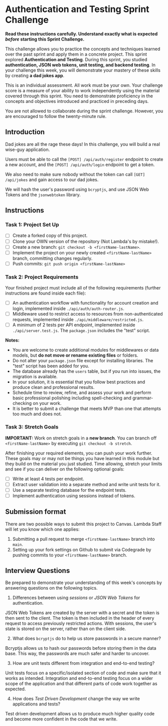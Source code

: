 # Authentication and Testing Sprint Challenge

**Read these instructions carefully. Understand exactly what is expected _before_ starting this Sprint Challenge.**

This challenge allows you to practice the concepts and techniques learned over the past sprint and apply them in a concrete project. This sprint explored **Authentication and Testing**. During this sprint, you studied **authentication, JSON web tokens, unit testing, and backend testing**. In your challenge this week, you will demonstrate your mastery of these skills by creating **a dad jokes app**.

This is an individual assessment. All work must be your own. Your challenge score is a measure of your ability to work independently using the material covered through this sprint. You need to demonstrate proficiency in the concepts and objectives introduced and practiced in preceding days.

You are not allowed to collaborate during the sprint challenge. However, you are encouraged to follow the twenty-minute rule.

## Introduction

Dad jokes are all the rage these days! In this challenge, you will build a real wise-guy application.

Users must be able to call the `[POST] /api/auth/register` endpoint to create a new account, and the `[POST] /api/auth/login` endpoint to get a token.

We also need to make sure nobody without the token can call `[GET] /api/jokes` and gain access to our dad jokes.

We will hash the user's password using `bcryptjs`, and use JSON Web Tokens and the `jsonwebtoken` library.

## Instructions

### Task 1: Project Set Up

- [ ] Create a forked copy of this project.
- [ ] Clone your OWN version of the repository (Not Lambda's by mistake!).
- [ ] Create a new branch: `git checkout -b <firstName-lastName>`.
- [ ] Implement the project on your newly created `<firstName-lastName>` branch, committing changes regularly.
- [ ] Push commits: `git push origin <firstName-lastName>`

### Task 2: Project Requirements

Your finished project must include all of the following requirements (further instructions are found inside each file):

- [ ] An authentication workflow with functionality for account creation and login, implemented inside `./api/auth/auth-router.js`.
- [ ] Middleware used to restrict access to resources from non-authenticated requests, implemented inside `./api/middleware/restricted.js`.
- [ ] A minimum of 2 tests per API endpoint, implemented inside `./api/server.test.js`. The `package.json` includes the "test" script.

**Notes:**

- You are welcome to create additional modules for middlewares or data models, but **do not move or rename existing files** or folders.
- Do not alter your `package.json` file except for installing libraries. The "test" script has been added for you.
- The database already has the `users` table, but if you run into issues, the migration is available.
- In your solution, it is essential that you follow best practices and produce clean and professional results.
- Schedule time to review, refine, and assess your work and perform basic professional polishing including spell-checking and grammar-checking on your work.
- It is better to submit a challenge that meets MVP than one that attempts too much and does not.

### Task 3: Stretch Goals

**IMPORTANT:** Work on stretch goals in a **new branch**. You can branch off `<firstName-lastName>` by executing `git checkout -b stretch`.

After finishing your required elements, you can push your work further. These goals may or may not be things you have learned in this module but they build on the material you just studied. Time allowing, stretch your limits and see if you can deliver on the following optional goals:

- [ ] Write at least 4 tests per endpoint.
- [ ] Extract user validation into a separate method and write unit tests for it.
- [ ] Use a separate testing database for the endpoint tests.
- [ ] Implement authentication using sessions instead of tokens.

## Submission format

There are two possible ways to submit this project to Canvas. Lambda Staff will let you know which one applies:

1. Submitting a pull request to merge `<firstName-lastName>` branch into `main`.
2. Setting up your fork settings on Github to submit via Codegrade by pushing commits to your `<firstName-lastName>` branch.

## Interview Questions

Be prepared to demonstrate your understanding of this week's concepts by answering questions on the following topics.

1. Differences between using _sessions_ or _JSON Web Tokens_ for authentication.

JSON Web Tokens are created by the server with a secret and the token is then sent to the client. The token is then included in the header of every request to access previously restricted actions. With sessions, the user's state is stored on the server, rather than on the client side.

2. What does `bcryptjs` do to help us store passwords in a secure manner?

Bcryptjs allows us to hash our passwords before storing them in the data base. This way, the passwords are much safer and harder to uncover.

3. How are unit tests different from integration and end-to-end testing?

Unit tests focus on a specific/isolated section of code and make sure that it works as intended. Integration and end-to-end testing focus on a wider scope of the application and that different parts of code work together as expected.

4. How does _Test Driven Development_ change the way we write applications and tests?

Test driven development allows us to produce much higher quality code and become more confident in the code that we write.

